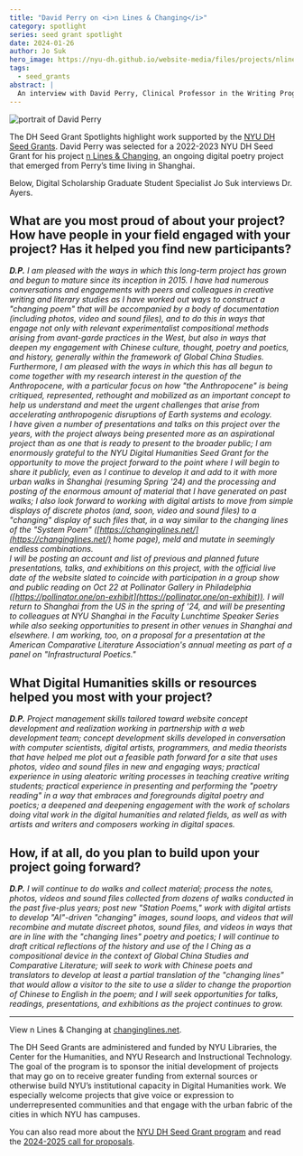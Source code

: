 ```yaml
---
title: "David Perry on <i>n Lines & Changing</i>"
category: spotlight
series: seed grant spotlight
date: 2024-01-26
author: Jo Suk
hero_image: https://nyu-dh.github.io/website-media/files/projects/nlines.png
tags:
  - seed_grants
abstract: |
  An interview with David Perry, Clinical Professor in the Writing Program at NYU Shanghai
---  
```


<article class="message is-success mb-4" style="max-width:800px">
  <div class="message-body has-text-warning" markdown="1">

  <img src="https://nyu-dh.github.io/website-media/files/people/perry.jpg" class="is-pulled-right circle-128" alt="portrait of David Perry"/>

The DH Seed Grant Spotlights highlight work supported by the [NYU DH Seed Grants](/funding/seed-grants). David Perry was selected for a 2022-2023 NYU DH Seed Grant for his project [n Lines & Changing](/projects/nlines/), an ongoing digital poetry project that emerged from Perry’s time living in Shanghai.

Below, Digital Scholarship Graduate Student Specialist Jo Suk interviews Dr. Ayers.
  </div>
</article>

## What are you most proud of about your project? How have people in your field engaged with your project? Has it helped you find new participants?

*__D.P.__ I am pleased with the ways in which this long-term project has grown and begun to mature since its inception in 2015. I have had numerous conversations and engagements with peers and colleagues in creative writing and literary studies as I have worked out ways to construct a "changing poem" that will be accompanied by a body of documentation (including photos, video and sound files), and to do this in ways that engage not only with relevant experimentalist compositional methods arising from avant-garde practices in the West, but also in ways that deepen my engagement with Chinese culture, thought, poetry and poetics, and history, generally within the framework of Global China Studies. Furthermore, I am pleased with the ways in which this has all begun to come together with my research interest in the question of the Anthropocene, with a particular focus on how "the Anthropocene" is being critiqued, represented, rethought and mobilized as an important concept to help us understand and meet the urgent challenges that arise from accelerating anthropogenic disruptions of Earth systems and ecology. <br>I have given a number of presentations and talks on this project over the years, with the project always being presented more as an aspirational project than as one that is ready to present to the broader public; I am enormously grateful to the NYU Digital Humanities Seed Grant for the opportunity to move the project forward to the point where I will begin to share it publicly, even as I continue to develop it and add to it with more urban walks in Shanghai (resuming Spring '24) and the processing and posting of the enormous amount of material that I have generated on past walks; I also look forward to working with digital artists to move from simple displays of discrete photos (and, soon, video and sound files) to a "changing" display of such files that, in a way similar to the changing lines of the "System Poem" ([https://changinglines.net/](https://changinglines.net/) home page), meld and mutate in seemingly endless combinations. <br>I will be posting an account and list of previous and planned future presentations, talks, and exhibitions on this project, with the official live date of the website slated to coincide with participation in a group show and public reading on Oct 22 at Pollinator Gallery in Philadelphia ([https://pollinator.one/on-exhibit](https://pollinator.one/on-exhibit)). I will return to Shanghai from the US in the spring of '24, and will be presenting to colleagues at NYU Shanghai in the Faculty Lunchtime Speaker Series while also seeking opportunities to present in other venues in Shanghai and elsewhere. I am working, too, on a proposal for a presentation at the American Comparative Literature Association's annual meeting as part of a panel on "Infrastructural Poetics."*

## What Digital Humanities skills or resources helped you most with your project?

*__D.P.__ Project management skills tailored toward website concept development and realization working in partnership with a web development team; concept development skills developed in conversation with computer scientists, digital artists, programmers, and media theorists that have helped me plot out a feasible path forward for a site that uses photos, video and sound files in new and engaging ways; practical experience in using aleatoric writing processes in teaching creative writing students; practical experience in presenting and performing the "poetry reading" in a way that embraces and foregrounds digital poetry and poetics; a deepened and deepening engagement with the work of scholars doing vital work in the digital humanities and related fields, as well as with artists and writers and composers working in digital spaces.*

## How, if at all, do you plan to build upon your project going forward?

*__D.P.__ I will continue to do walks and collect material; process the notes, photos, videos and sound files collected from dozens of walks conducted in the past five-plus years; post new "Station Poems," work with digital artists to develop "AI"-driven "changing" images, sound loops, and videos that will recombine and mutate discreet photos, sound files, and videos in ways that are in line with the "changing lines" poetry and poetics; I will continue to draft critical reflections of the history and use of the I Ching as a compositional device in the context of Global China Studies and Comparative Literature; will seek to work with Chinese poets and translators to develop at least a partial translation of the "changing lines" that would allow a visitor to the site to use a slider to change the proportion of Chinese to English in the poem; and I will seek opportunities for talks, readings, presentations, and exhibitions as the project continues to grow.*

<hr style="max-width:800px">

View n Lines & Changing at [changinglines.net](https://changinglines.net/).

The DH Seed Grants are administered and funded by NYU Libraries, the Center for the Humanities, and NYU Research and Instructional Technology. The goal of the program is to sponsor the initial development of projects that may go on to receive greater funding from external sources or otherwise build NYU’s institutional capacity in Digital Humanities work. We especially welcome projects that give voice or expression to underrepresented communities and that engage with the urban fabric of the cities in which NYU has campuses.

You can also read more about the [NYU DH Seed Grant program](/funding/seed-grants) and read the [2024-2025 call for proposals](https://nyuhumanities.org/opportunity/digital-humanities-seed-grants/).